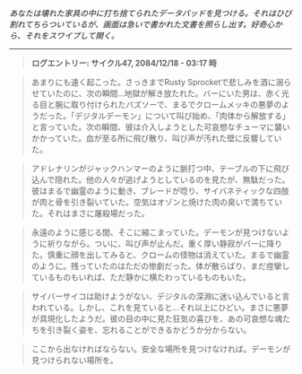 _あなたは壊れた家具の中に打ち捨てられたデータパッドを見つける。それはひび割れてちらついているが、画面は急いで書かれた文書を照らし出す。好奇心から、それをスワイプして開く。_

---

> **ログエントリー: サイクル47, 2084/12/18 - 03:17 時**

> あまりにも速く起こった。さっきまでRusty Sprocketで悲しみを酒に溺らせていたのに、次の瞬間…地獄が解き放たれた。バーにいた男は、赤く光る目と腕に取り付けられたバズソーで、まるでクロームメッキの悪夢のようだった。「デジタルデーモン」について叫び始め、「肉体から解放する」と言っていた。次の瞬間、彼は介入しようとした可哀想なチューマに襲いかかっていた。血が至る所に飛び散り、叫び声が汚れた壁に反響していた。

> アドレナリンがジャックハンマーのように脈打つ中、テーブルの下に飛び込んで隠れた。他の人々が逃げようとしているのを見たが、無駄だった。彼はまるで幽霊のように動き、ブレードが唸り、サイバネティックな四肢が肉と骨を引き裂いていた。空気はオゾンと焼けた肉の臭いで満ちていた。それはまさに屠殺場だった。

> 永遠のように感じる間、そこに縮こまっていた。デーモンが見つけないように祈りながら。ついに、叫び声が止んだ。重く厚い静寂がバーに降りた。慎重に顔を出してみると、クロームの怪物は消えていた。まるで幽霊のように。残っていたのはただの惨劇だった。体が散らばり、まだ痙攣しているものもいれば、ただ静かに横たわっているものもいた。

> サイバーサイコは助けようがない、デジタルの深淵に迷い込んでいると言われている。しかし、これを見ていると…それ以上にひどい。まさに悪夢が具現化したようだ。彼の目の中に見た狂気の喜びを、あの可哀想な魂たちを引き裂く姿を、忘れることができるかどうか分からない。

> ここから出なければならない。安全な場所を見つけなければ。デーモンが見つけられない場所を。
